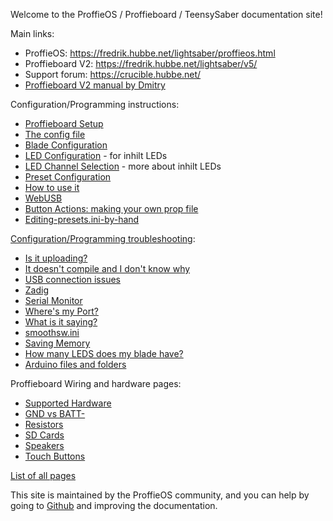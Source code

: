 Welcome to the ProffieOS / Proffieboard / TeensySaber documentation site!

Main links:
* ProffieOS: https://fredrik.hubbe.net/lightsaber/proffieos.html
* Proffieboard V2: https://fredrik.hubbe.net/lightsaber/v5/
* Support forum: https://crucible.hubbe.net/
* [Proffieboard V2 manual by Dmitry](https://drive.google.com/file/d/1vn9vRk-CNZSUHL4xm_hHwS6UgkfKXdO2/view)

Configuration/Programming instructions:
* [Proffieboard Setup](proffieboard-setup.md)
* [The config file](config/the-config-file.md)
* [Blade Configuration](config/blades/blade-configuration.md)
* [LED Configuration](config/blades/led-configuration.md) - for inhilt LEDs
* [LED Channel Selection](config/blades/led-channel-selection.md) - more about inhilt LEDs
* [Preset Configuration](config/preset-configuration.md)
* [How to use it](howto/how-to-use-it.md)
* [WebUSB](webusb.md)
* [Button Actions: making your own prop file](howto/making-your-own-prop-file.md)
* [Editing-presets.ini-by-hand](howto/editing-presets.ini-by-hand.md)

[Configuration/Programming troubleshooting](troubleshooting/):
* [Is it uploading?](troubleshooting/is-it-uploading.md)
* [It doesn't compile and I don't know why](troubleshooting/it-doesn't-compile-and-i-don't-know-why.md)
* [USB connection issues](troubleshooting/usb-connection-issues.md)
* [Zadig](zadig.md)
* [Serial Monitor](serial-monitor.md)
* [Where's my Port?](troubleshooting/wheres-my-port.md)
* [What is it saying?](troubleshooting/what-is-it-saying.md)
* [smoothsw.ini](smoothsw.ini.md)
* [Saving Memory](saving-memory.md)
* [How many LEDS does my blade have?](howto/how-many-leds-does-my-blade-have.md)
* [Arduino files and folders](troubleshooting/files-and-folder-structure.html)

Proffieboard Wiring and hardware pages:
* [Supported Hardware](hardware/supported-hardware.md)
* [GND vs BATT-](hardware/gnd-vs-batt.md)
* [Resistors](hardware/resistors.md)
* [SD Cards](hardware/sd-cards.md)
* [Speakers](hardware/speakers.md)
* [Touch Buttons](hardware/touch-buttons.md)

[List of all pages](all_pages.md)

This site is maintained by the ProffieOS community, and you can help by
going to [Github](https://github.com/profezzorn/ProffieOSDocs) and improving
the documentation.
